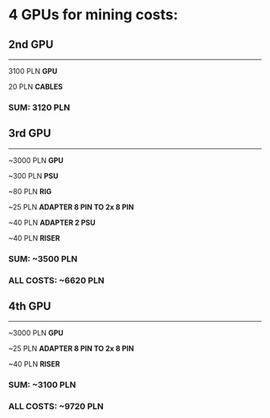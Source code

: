 # 4 GPUs for mining costs:

## 2nd GPU

---

3100 PLN **GPU**

20 PLN **CABLES**

### SUM: 3120 PLN

## 3rd GPU

---

~3000 PLN **GPU**

~300 PLN **PSU**

~80 PLN **RIG**

~25 PLN **ADAPTER 8 PIN TO 2x 8 PIN**

~40 PLN **ADAPTER 2 PSU**

~40 PLN **RISER**

### SUM: ~3500 PLN

### ALL COSTS: ~6620 PLN

## 4th GPU

---

~3000 PLN **GPU**

~25 PLN **ADAPTER 8 PIN TO 2x 8 PIN**

~40 PLN **RISER**

### SUM: ~3100 PLN

### ALL COSTS: ~9720 PLN

